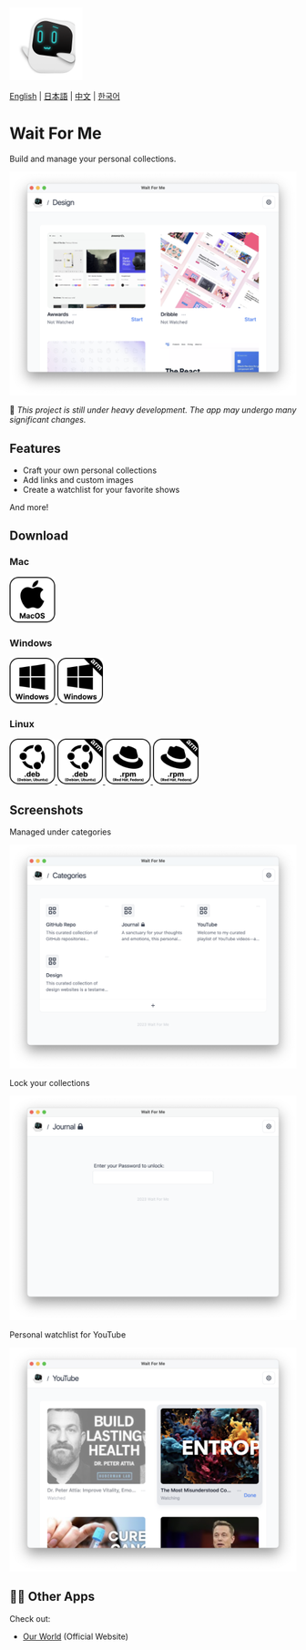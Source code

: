 <img src="./assets/icon.png" alt="logo" width="128">

[English](./README.md) | [日本語](./README.ja.md) | [中文](./README.zh.md) | [한국어](./README.ko.md)

# Wait For Me

Build and manage your personal collections.

<img src="./assets/cover-image.png" alt="Cover Image" width="512">

🧱 _This project is still under heavy development. The app may undergo many significant changes._

## Features

- Craft your own personal collections
- Add links and custom images
- Create a watchlist for your favorite shows

And more!

## Download

### Mac

<a href="https://github.com/owfdr/wait-for-me/releases/download/v0.1.0/Wait.For.Me-darwin-universal-0.1.0.zip">
    <img src="assets/macos.svg" alt="MacOS" width="80">
</a>

### Windows

<a href="https://github.com/owfdr/wait-for-me/releases/download/v0.1.0/Wait.For.Me-win32-x64-0.1.0.zip">
    <img src="assets/windows.svg" alt="Windows" width="80">
</a>
<a href="https://github.com/owfdr/wait-for-me/releases/download/v0.1.0/Wait.For.Me-win32-arm64-0.1.0.zip">
    <img src="assets/windows-arm64.svg" alt="Windows arm64" width="80">
</a>

### Linux

<a href="https://github.com/owfdr/wait-for-me/releases/download/v0.1.0/wait-for-me_0.1.0_amd64.deb">
    <img src="assets/debian.svg" alt="Debian" width="80">
</a>
<a href="https://github.com/owfdr/wait-for-me/releases/download/v0.1.0/wait-for-me_0.1.0_arm64.deb">
    <img src="assets/debian-arm64.svg" alt="Debian arm64" width="80">
</a>
<a href="https://github.com/owfdr/wait-for-me/releases/download/v0.1.0/wait-for-me-0.1.0-1.x86_64.rpm">
    <img src="assets/red-hat.svg" alt="Red Hat" width="80">
</a>
<a href="https://github.com/owfdr/wait-for-me/releases/download/v0.1.0/wait-for-me-0.1.0-1.arm64.rpm">
    <img src="assets/red-hat-arm64.svg" alt="Red Hat arm64" width="80">
</a>

## Screenshots

Managed under categories

<img src="./assets/categories.png" alt="categories" width="512">

Lock your collections

<img src="./assets/journal.png" alt="jounal collections" width="512">

Personal watchlist for YouTube

<img src="./assets/youtube.png" alt="youtube collections" width="512">

## 🧑‍💻 Other Apps

Check out:

- [Our World](https://ourworld.center/apps) (Official Website)
